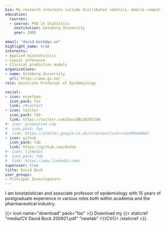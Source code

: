 ```yaml
---
bio: My research interests include distributed robotics, mobile computing and programmable matter.
education:
  courses:
  - course: PhD in Statistics
    institution: Goteborg University
    year: 2005
    
email: "david.bock@gu.se"
highlight_name: true
interests:
- Applied biostatistics
- Causal inference
- Clinical prediction models
organizations:
- name: Goteborg University
  url: https://www.gu.se/
role: Associate Professor of Epidemiology

social:
- icon: envelope
  icon_pack: fas
  link: /#contact
- icon: twitter
  icon_pack: fab
  link: https://twitter.com/DavidBo28287340 
#- icon: graduation-cap
#  icon_pack: fas
#  link: https://scholar.google.co.uk/citations?user=sIwtMXoAAAAJ
- icon: github
  icon_pack: fab
  link: https://github.com/dvdsb
#- icon: linkedin
#  icon_pack: fab
#  link: https://www.linkedin.com/
superuser: true
title: David Bock 
user_groups:
- Principal Investigators
---
```



I am biostatistician and associate professor of epidemiology with 15 years of postgraduate experience in various roles both within academia and the pharmaceutical industry. 

{{< icon name="download" pack="fas" >}} Download my {{< staticref "media/CV David Bock  200921.pdf" "newtab" >}}CV{{< /staticref >}}.
